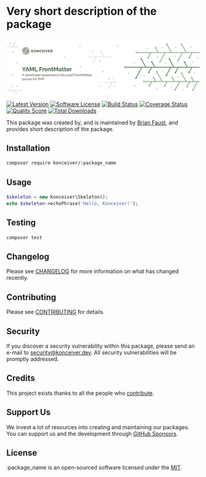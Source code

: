 # Very short description of the package

<p align="center"><img src="./banner.png" /></p>

[![Latest Version](https://badgen.net/packagist/v/konceiver/:package_name)](https://packagist.org/packages/konceiver/:package_name)
[![Software License](https://badgen.net/packagist/license/konceiver/:package_name)](https://packagist.org/packages/konceiver/:package_name)
[![Build Status](https://img.shields.io/github/workflow/status/konceiver/:package_name/run-tests?label=tests)](https://github.com/konceiver/:package_name/actions?query=workflow%3Arun-tests+branch%3Amaster)
[![Coverage Status](https://badgen.net/codeclimate/coverage/konceiver/:package_name)](https://codeclimate.com/github/konceiver/:package_name)
[![Quality Score](https://badgen.net/codeclimate/maintainability/konceiver/:package_name)](https://codeclimate.com/github/konceiver/:package_name)
[![Total Downloads](https://badgen.net/packagist/dt/konceiver/:package_name)](https://packagist.org/packages/konceiver/:package_name)

This package was created by, and is maintained by [Brian Faust](https://github.com/faustbrian), and provides short description of the package.

## Installation

```bash
composer require konceiver/:package_name
```

## Usage

``` php
$skeleton = new Konceiver\Skeleton();
echo $skeleton->echoPhrase('Hello, Konceiver!');
```

## Testing

``` bash
composer test
```

## Changelog

Please see [CHANGELOG](CHANGELOG.md) for more information on what has changed recently.

## Contributing

Please see [CONTRIBUTING](CONTRIBUTING.md) for details.

## Security

If you discover a security vulnerability within this package, please send an e-mail to security@konceiver.dev. All security vulnerabilities will be promptly addressed.

## Credits

This project exists thanks to all the people who [contribute](../../contributors).

## Support Us

We invest a lot of resources into creating and maintaining our packages. You can support us and the development through [GitHub Sponsors](https://github.com/sponsors/faustbrian).

## License

:package_name is an open-sourced software licensed under the [MIT](LICENSE.md).
